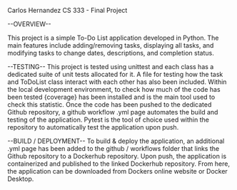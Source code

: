 Carlos Hernandez
CS 333 - Final Project

--OVERVIEW--

This project is a simple To-Do List application developed in Python. The main features
include adding/removing tasks, displaying all tasks, and modifying tasks to change
dates, descriptions, and completion status.  

--TESTING--
This project is tested using unittest and each class has a dedicated suite of unit tests 
allocated for it. A file for testing how the task and ToDoList class interact with each 
other has also been included. Within the local development environment, to check how much 
of the code has been tested {coverage} has been installed and is the main tool used to check 
this statistic. Once the code has been pushed to the dedicated Github repository, a github 
workflow .yml page automates the build and testing of the application. Pytest is the tool of 
choice used within the repository to automatically test the application upon push.

--BUILD / DEPLOYMENT--
To build & deploy the application, an additional .yml page has been added to the github
/ workflows folder that links the Github repository to a Dockerhub repository. Upon push,
the application is containerized and published to the linked Dockerhub repository. From 
here, the application can be downloaded from Dockers online website or Docker Desktop.